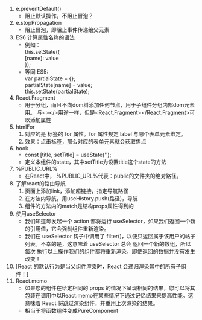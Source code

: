 1. e.preventDefault()  
    - 阻止默认操作。不阻止冒泡？
2. e.stopPropagation  
    - 阻止冒泡，即阻止事件传递给父元素
3. ES6 计算属性名称的语法  
    - 例如：  
        this.setState({  
            [name]: value  
        });  
    - 等同 ES5:  
        var partialState = {};  
        partialState[name] = value;  
        this.setState(partialState);
4. React.Fragment  
    - 用于分组，而且不向dom树添加任何节点，用于子组件分组内部dom元素用。
    与<></>用途一样，但是<React.Fragment></React.Fragment>可以添加属性
5. htmlFor  
    1. 对应的是<label> 标签的 for 属性。for 属性规定 label 与哪个表单元素绑定。
    2. 效果：点击标签，那么对应的表单元素就会获取焦点
6. hook  
    - const [title, setTitle] = useState('');  
    - 定义本组件的state，其中setTitle为设置title这个state的方法
7. %PUBLIC_URL%  
    - 在React中， %PUBLIC_URL%代表：public的文件夹的绝对路径。
8. 了解react的路由导航  
    1. 页面上添加link，添加超链接，指定导航路径
    2. 在方法内导航，用useHistory.push(路径)，导航
    3. 组件的方法内的match是结构props属性得到的
9. 使用useSelector
    - 我们知道每发起一个 action 都将运行 useSelector，如果我们返回一个新的引用值，它会强制组件重新渲染。
    - 我们在 useSelector 钩子中调用了 filter()，以便只返回属于该用户的帖子列表。不幸的是，这意味着 useSelector 总会 返回一个新的数组，所以 每次 执行以上操作我们的组件都将重新渲染，即使返回的数据并没有发生改变！
10. [React 的默认行为是当父组件渲染时，React 会递归渲染其中的所有子组件！]
11. React.memo
    - 如果您的组件在给定相同的 props 的情况下呈现相同的结果，您可以将其包装在调用中以React.memo在某些情况下通过记忆结果来提高性能。这意味着 React 将跳过渲染组件，并重用上次渲染的结果。
    - 相当于将函数组件变成PureComponent
    
